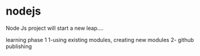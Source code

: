 # nodejs
Node Js project will start a new leap....


learning phase 1
  1-using existing modules, creating new modules
  2- github publishing
